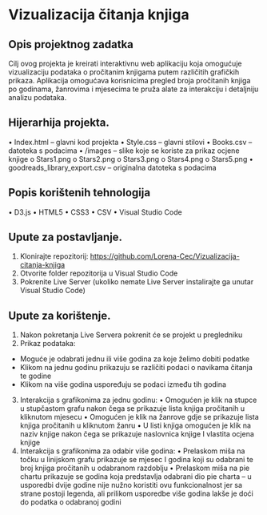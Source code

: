# Vizualizacija čitanja knjiga

## Opis projektnog zadatka
Cilj ovog projekta je kreirati interaktivnu web aplikaciju koja omogućuje vizualizaciju podataka o pročitanim knjigama putem različitih grafičkih prikaza. Aplikacija omogućava korisnicima pregled broja pročitanih knjiga po godinama, žanrovima i mjesecima te pruža alate za interakciju i detaljniju analizu podataka.


## Hijerarhija projekta.
•	Index.html – glavni kod projekta
•	Style.css – glavni stilovi 
•	Books.csv – datoteka s podacima
•	/images – slike koje se koriste za prikaz ocjene knjige
o	Stars1.png
o	Stars2.png
o	Stars3.png
o	Stars4.png
o	Stars5.png
•	goodreads_library_export.csv – originalna datoteka s podacima

## Popis korištenih tehnologija

•	D3.js
•	HTML5
•	CSS3
•	CSV
•	Visual Studio Code     

## Upute za postavljanje.

1.	Klonirajte repozitorij: https://github.com/Lorena-Cec/Vizualizacija-citanja-knjiga
2.	Otvorite folder repozitorija u Visual Studio Code
3.	Pokrenite Live Server (ukoliko nemate Live Server instalirajte ga unutar Visual Studio Code)

## Upute za korištenje.

1.	Nakon pokretanja Live Servera pokrenit će se projekt u pregledniku
2.	Prikaz podataka:
- Moguće je odabrati jednu ili više godina za koje želimo dobiti podatke
- Klikom na jednu godinu prikazuju se različiti podaci o navikama čitanja te godine
- Klikom na više godina uspoređuju se podaci između tih godina
3.	Interakcija s grafikonima za jednu godinu:
•	Omogućen je klik na stupce u stupčastom grafu nakon čega se prikazuje lista knjiga pročitanih u kliknutom mjesecu
•	Omogućen je klik na žanrove gdje se prikazuje lista knjiga pročitanih u kliknutom žanru 
•	U listi knjiga omogućen je klik na naziv knjige nakon čega se prikazuje naslovnica knjige I vlastita ocjena knjige
4.	Interakcija s grafikonima za odabir više godina:
•	Prelaskom miša na točku u linijskom grafu prikazuje se mjesec I godina koji su odabrani te broj knjiga pročitanih u odabranom razdoblju
•	Prelaskom miša na pie chartu prikazuje se godina koja predstavlja odabrani dio pie charta – u usporedbi dvije godine nije nužno koristiti ovu funkcionalnost jer sa strane postoji legenda, ali prilikom usporedbe više godina lakše je doći do podatka o odabranoj godini 
